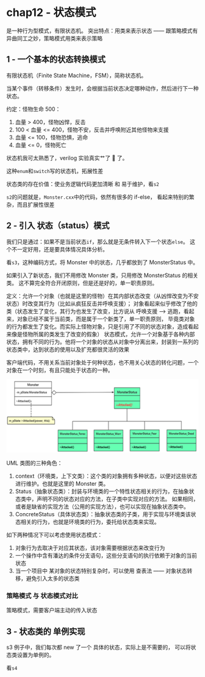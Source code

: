 # chap12 - 状态模式

是一种行为型模式，有限状态机。
突出特点：用类来表示状态 —— 跟策略模式有 异曲同工之妙，策略模式用类来表示策略

## 1 - 一个基本的状态转换模式

有限状态机（Finite State Machine，FSM），简称状态机。

当某个事件（转移条件）发生时，会根据当前状态决定哪种动作，然后进行下一种状态。

约定：怪物生命 500：

1. 血量 > 400，怪物凶悍，反击
2. 100 < 血量 <= 400，怪物不安，反击并呼唤附近其他怪物来支援
3. 血量 <= 100，怪物恐惧，逃命
4. 血量 <= 0，怪物死亡

状态机我可太熟悉了，verilog 实验真实艹了 🥚 了。

这种`enum`和`switch`写的状态机，拓展性差

状态类的存在价值：使业务逻辑代码更加清晰 和 易于维护，看`s2`

`s2`的问题就是，`Monster.cxx`中的代码，依然有很多的 if-else，
看起来特别的繁杂，而且扩展性很差

## 2 - 引入 状态（status）模式

我们只是通过：如果不是当前状态`if`，那么就是无条件转入下一个状态`else`。
这个不一定好用，还是要具体情况具体分析。

看`s3`，这种编码方式，将 Monster 中的状态，几乎都放到了 MonsterStatus 中。

如果引入了新状态，我们不用修改 Monster 类，只用修改 MonsterStatus 的相关类。
这不算完全符合开闭原则，但是还是好的，单一职责原则。

定义：允许一个对象（也就是这里的怪物）在其内部状态改变（从凶悍改变为不安状态）时改变其行为（比如从疯狂反击并呼唤支援）；
对象看起来似乎修改了他的类（状态发生了变化，其行为也发生了改变，比方说从 呼唤支援 --> 逃跑，看起来，对象已经不属于当前类，而是属于一个新类了，单一职责原则，
毕竟类对象的行为都发生了变化。而实际上怪物对象，只是引用了不同的状态对象，造成看起来像是怪物所属的类发生了改变的假象）
状态模式，允许一个对象基于各种内部状态，拥有不同的行为。他将一个对象的状态从对象中分离出来，封装到一系列的状态类中，达到状态的使用以及扩充都很灵活的效果

客户端代码，不用关系当前对象处于何种状态，也不用关心状态的转化问题，一个对象在一个时刻，有且只能处于状态的一种。

![uml](image/uml.png)

UML 类图的三种角色：

1. context（环境类，上下文类）：这个类的对象拥有多种状态，以便对这些状态进行维护。也就是这里的 Monster 类。
2. Status（抽象状态类）：封装与环境类的一个特性状态相关的行为，在抽象状态类中，声明不同的状态对应的方法，在子类中实现对应的方法。
   如果相同，或者是缺省的实现方法（公用的实现方法），也可以实现在抽象状态类中。
3. ConcreteStatus（具体状态类）：抽象状态类的子类，用于实现与环境类该状态相关的行为，也就是环境类的行为，委托给状态类来实现。

如下两种情况下可以考虑使用状态模式：

1. 对象行为去取决于对应其状态，该对象需要根据状态来改变行为
2. 一个操作中含有潘达的条件分支语句，这些分支语句的执行依赖于对象的当前状态
3. 当一个项目中 某对象的状态特别复杂时，可以使用 查表法 —— 对象状态转移，避免引入太多的状态类

### 策略模式 与 状态模式对比

策略模式，需要客户端主动的传入状态

## 3 - 状态类的 单例实现

s3 例子中，我们每次都 new 了一个 具体的状态，实际上是不需要的，
可以将状态类设置为单例的。

看`s4`
